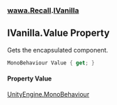 ### [wawa.Recall](wawa.Recall.md 'wawa.Recall').[IVanilla](IVanilla.md 'wawa.Recall.IVanilla')

## IVanilla.Value Property

Gets the encapsulated component.

```csharp
MonoBehaviour Value { get; }
```

#### Property Value
[UnityEngine.MonoBehaviour](https://docs.microsoft.com/en-us/dotnet/api/UnityEngine.MonoBehaviour 'UnityEngine.MonoBehaviour')